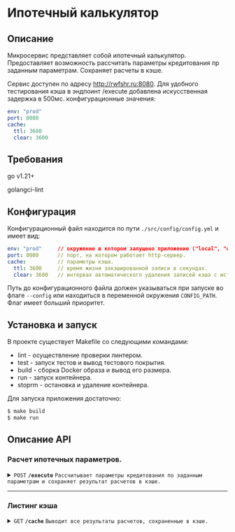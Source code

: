 # Ипотечный калькулятор

## Описание

Микросервис представляет собой ипотечный калькулятор. Предоставляет возможность рассчитать параметры кредитования
пр заданным параметрам. Сохраняет расчеты в кэше.

Сервис доступен по адресу http://rwfshr.ru:8080. Для удобного тестирования кэша в эндпоинт /execute добавлена искусственная задержка в 500мс.
конфигурационные значения:
```yaml
env: "prod"
port: 8080
cache:
  ttl: 3600
  clear: 3600
```

## Требования
go v1.21+

golangci-lint 

## Конфигурация
Конфигурационный файл находится по пути ``./src/config/config.yml`` и имеет вид:
```yaml
env: "prod"     // окружение в котором запущено приложение ("local", "dev", "prod").
port: 8080      // порт, на котором работает http-сервер.
cache:          // параметры кэша.
  ttl: 3600     // время жизни закэшированной записи в секундах.
  clear: 3600   // интервах автоматического удаления записей кэша с истекшим сроком хранения в секундах. 
```

Путь до конфигурационного файла должен указываться при запуске во флаге ``--config`` или находиться в переменной окружения ``CONFIG_PATH``. Флаг имеет больший приоритет.

## Установка и запуск

В проекте существует Makefile со следующими командами:
 - lint    - осуществление проверки линтером.
 - test    - запуск тестов и вывод тестового покрытия.
 - build   - сборка Docker образа и вывод его размера.
 - run     - запуск контейнера.
 - stoprm  - остановка и удаление контейнера.

Для запуска приложения достаточно:
```bash
$ make build 
$ make run 
```

## Описание API

### Расчет ипотечных параметров.

<details>
    <summary>
        <code>POST</code>
        <code><b>/execute</b></code>
        <code>Рассчитывает параметры кредитования по заданным параметрам и сохраняет результат расчетов в кэше.</code>
    </summary>

#### Параметры

> | Название        | Обязателен | Тип данных | Описание                 |
> |-----------------|------------|------------|--------------------------|
> | object_cost     | да         | int        | Общая стоимость объекта. |
> | initial_payment | да         | int        | Первый взнос.            |
> | months          | да         | int        | Количество месяцев.      |
> | program         | да         | Program    | Программа кредитования.  |

##### тип данных Program
> | Название | Тип данных | Описание                              |
> |----------|------------|---------------------------------------|
> | base     | bool       | Программа базовой ипотеки.            |
> | salary   | bool       | Программа для корпоративных клиентов. |
> | program  | bool       | Программа ипотеки для военных.        |

#### Ошибки

> | http code | content-type                      | Ответ                                             | Описание                                                                 |
> |-----------|-----------------------------------|---------------------------------------------------|--------------------------------------------------------------------------|
> | `400`     | `application/json; charset=utf-8` | `{"error": "choose program"}`                     | Необходимо выбрать программу кредитования.                               |
> | `400`     | `application/json; charset=utf-8` | `{"error": "choose only 1 program"}`              | Необходимо выбрать только одну программу кредитования.                   |
> | `400`     | `application/json; charset=utf-8` | `{"error": "the initial payment should be more"}` | Первоначальный взнос должен составлять как минимум 20% от суммы объекта. |

#### Пример ответа
```json
{
   "result": {
      "params": {                           // запрашиваемые параметры кредита
         "object_cost": 5000000,
         "initial_payment": 1000000,                
         "months": 240
      },
      "program": {                          // программа кредита
         "salary": true
      },
      "aggregates": {                       // блок с агрегатами
         "rate": 8,                         // годовая процентная ставка
         "loan_sum": 4000000,               // сумма кредита
         "monthly_payment": 33458,          // аннуитетный ежемесячный платеж
         "overpayment": 4029920,            // переплата за весь срок кредита
         "last_payment_date": "2044-02-18"  // последняя дата платежа
      }
   }
}
```

</details>

------------------------------------------------------------------------------------------
### Листинг кэша

<details>
    <summary>
        <code>GET</code>
        <code><b>/cache</b></code>
        <code>Выводит все результаты расчетов, сохраненные в кэше.</code>
    </summary>


#### Ошибки

> | http code | content-type                      | Ответ                      | Описание  |
> |-----------|-----------------------------------|----------------------------|-----------|
> | `400`     | `application/json; charset=utf-8` | `{"error": "empty cache"}` | Кэе пуст. |


#### Пример ответа
```json
[
  {
    "id": 0, // id расчета в кэше
    "params": {
      "object_cost": 5000000,
      "initial_payment": 1000000,
      "months": 240
    },
    "program": {
      "salary": true
    },
    "aggregates": {
      "rate": 8,
      "loan_sum": 4000000,
      "monthly_payment": 33458,
      "overpayment": 4029920,
      "last_payment_date": "2044-02-18"
    }
  },
  {
    "id": 1,
    "params": {
      "object_cost": 8000000,
      "initial_payment": 2000000,
      "months": 200
    },
    "program": {
      "military": true
    },
    "aggregates": {
      "rate": 9,
      "loan_sum": 6000000,
      "monthly_payment": 58019,
      "overpayment": 5603800,
      "last_payment_date": "2040-10-18"
    }
  },
  {
    "id": 2,
    "params": {
      "object_cost": 12000000,
      "initial_payment": 3000000,
      "months": 120
    },
    "program": {
      "base": true
    },
    "aggregates": {
      "rate": 10,
      "loan_sum": 9000000,
      "monthly_payment": 118936,
      "overpayment": 5272320,
      "last_payment_date": "2034-02-18"
    }
  }
]
```
</details>
